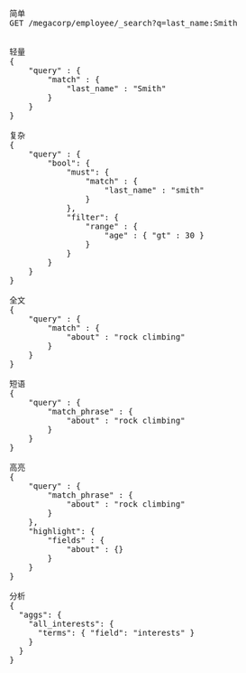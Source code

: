 <pre>
简单
GET /megacorp/employee/_search?q=last_name:Smith


轻量
{
    "query" : {
        "match" : {
            "last_name" : "Smith"
        }
    }
}

复杂
{
    "query" : {
        "bool": {
            "must": {
                "match" : {
                    "last_name" : "smith"
                }
            },
            "filter": {
                "range" : {
                    "age" : { "gt" : 30 }
                }
            }
        }
    }
}

全文
{
    "query" : {
        "match" : {
            "about" : "rock climbing"
        }
    }
}

短语
{
    "query" : {
        "match_phrase" : {
            "about" : "rock climbing"
        }
    }
}

高亮
{
    "query" : {
        "match_phrase" : {
            "about" : "rock climbing"
        }
    },
    "highlight": {
        "fields" : {
            "about" : {}
        }
    }
}

分析
{
  "aggs": {
    "all_interests": {
      "terms": { "field": "interests" }
    }
  }
}
</pre>